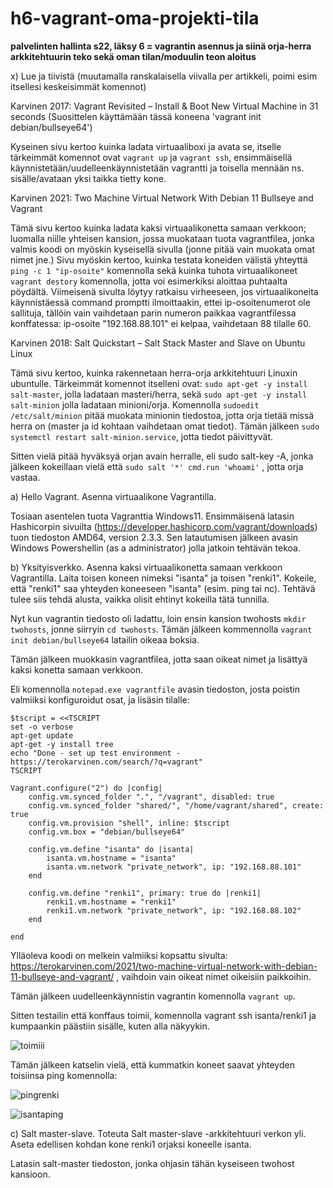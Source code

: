# h6-vagrant-oma-projekti-tila
**palvelinten hallinta s22, läksy 6 = vagrantin asennus ja siinä orja-herra arkkitehtuurin teko sekä oman tilan/moduulin teon aloitus**

x) Lue ja tiivistä (muutamalla ranskalaisella viivalla per artikkeli, poimi esim itsellesi keskeisimmät komennot)

Karvinen 2017: Vagrant Revisited – Install & Boot New Virtual Machine in 31 seconds (Suosittelen käyttämään tässä koneena 'vagrant init debian/bullseye64')

Kyseinen sivu kertoo kuinka ladata virtuaaliboxi ja avata se, itselle tärkeimmät komennot ovat ```vagrant up``` ja ```vagrant ssh```, ensimmäisellä käynnistetään/uudelleenkäynnistetään vagrantti ja toisella mennään ns. sisälle/avataan yksi taikka tietty kone. 

Karvinen 2021: Two Machine Virtual Network With Debian 11 Bullseye and Vagrant

Tämä sivu kertoo kuinka ladata kaksi virtuaalikonetta samaan verkkoon; luomalla niille yhteisen kansion, jossa muokataan tuota vagrantfilea, jonka valmis koodi on myöskin kyseisellä sivulla (jonne pitää vain muokata omat nimet jne.) Sivu myöskin kertoo, kuinka testata koneiden välistä yhteyttä ```ping -c 1 "ip-osoite"``` komennolla sekä kuinka tuhota virtuaalikoneet ```vagrant destory``` komennolla, jotta voi esimerkiksi aloittaa puhtaalta pöydältä. Viimeisenä sivulta löytyy ratkaisu virheeseen, jos virtuaalikoneita käynnistäessä command promptti ilmoittaakin, ettei ip-osoitenumerot ole sallituja, tällöin vain vaihdetaan parin numeron paikkaa vagrantfilessa konffatessa: ip-osoite "192.168.88.101" ei kelpaa, vaihdetaan 88 tilalle 60.

Karvinen 2018: Salt Quickstart – Salt Stack Master and Slave on Ubuntu Linux

Tämä sivu kertoo, kuinka rakennetaan herra-orja arkkitehtuuri Linuxin ubuntulle. Tärkeimmät komennot itselleni ovat: ```sudo apt-get -y install salt-master```, jolla ladataan masteri/herra, sekä ```sudo apt-get -y install salt-minion``` jolla ladataan minioni/orja. Komennolla ```sudoedit /etc/salt/minion``` pitää muokata minionin tiedostoa, jotta orja tietää missä herra on (master ja id kohtaan vaihdetaan omat tiedot). Tämän jälkeen ```sudo systemctl restart salt-minion.service```, jotta tiedot päivittyvät. 

Sitten vielä pitää hyväksyä orjan avain herralle, eli sudo salt-key -A, jonka jälkeen kokeillaan vielä että ```sudo salt '*' cmd.run 'whoami'``` , jotta orja vastaa. 

a) Hello Vagrant. Asenna virtuaalikone Vagrantilla.

Tosiaan asentelen tuota Vagranttia Windows11. Ensimmäisenä latasin Hashicorpin sivuilta (https://developer.hashicorp.com/vagrant/downloads) tuon tiedoston AMD64, version 2.3.3. Sen latautumisen jälkeen avasin Windows Powershellin (as a administrator) jolla jatkoin tehtävän tekoa. 

b) Yksityisverkko. Asenna kaksi virtuaalikonetta samaan verkkoon Vagrantilla. Laita toisen koneen nimeksi "isanta" ja toisen "renki1". Kokeile, että "renki1" saa yhteyden koneeseen "isanta" (esim. ping tai nc). Tehtävä tulee siis tehdä alusta, vaikka olisit ehtinyt kokeilla tätä tunnilla.

Nyt kun vagrantin tiedosto oli ladattu, loin ensin kansion twohosts ```mkdir twohosts```, jonne siirryin ```cd twohosts```. Tämän jälkeen kommennolla ```vagrant init debian/bullseye64``` latailin oikeaa boksia. 

Tämän jälkeen muokkasin vagrantfilea, jotta saan oikeat nimet ja lisättyä kaksi konetta samaan verkkoon. 

Eli komennolla ```notepad.exe vagrantfile``` avasin tiedoston, josta poistin valmiiksi konfiguroidut osat, ja lisäsin tilalle: 

```
$tscript = <<TSCRIPT
set -o verbose
apt-get update
apt-get -y install tree
echo "Done - set up test environment - https://terokarvinen.com/search/?q=vagrant"
TSCRIPT

Vagrant.configure("2") do |config|
	config.vm.synced_folder ".", "/vagrant", disabled: true
	config.vm.synced_folder "shared/", "/home/vagrant/shared", create: true
	config.vm.provision "shell", inline: $tscript
	config.vm.box = "debian/bullseye64"

	config.vm.define "isanta" do |isanta|
		isanta.vm.hostname = "isanta"
		isanta.vm.network "private_network", ip: "192.168.88.101"
	end

	config.vm.define "renki1", primary: true do |renki1|
		renki1.vm.hostname = "renki1"
		renki1.vm.network "private_network", ip: "192.168.88.102"
	end
	
end
```
Ylläoleva koodi on melkein valmiiksi kopsattu sivulta: https://terokarvinen.com/2021/two-machine-virtual-network-with-debian-11-bullseye-and-vagrant/ , vaihdoin vain oikeat nimet oikeisiin paikkoihin. 

Tämän jälkeen uudelleenkäynnistin vagrantin komennolla ```vagrant up```. 

Sitten testailin että konffaus toimii, komennolla vagrant ssh isanta/renki1 ja kumpaankin päästiin sisälle, kuten alla näkyykin. 

![toimiii](https://user-images.githubusercontent.com/118457367/205957504-d157644d-4dec-47c9-b26f-8a7ab9239be3.jpg)

Tämän jälkeen katselin vielä, että kummatkin koneet saavat yhteyden toisiinsa ping komennolla: 

![pingrenki](https://user-images.githubusercontent.com/118457367/205958313-562a564f-0d5c-4065-a902-7c58b8b3cb2d.jpg)

![isantaping](https://user-images.githubusercontent.com/118457367/205958365-a14f6284-b763-4820-b7bb-67df56a680b7.jpg)

c) Salt master-slave. Toteuta Salt master-slave -arkkitehtuuri verkon yli. Aseta edellisen kohdan kone renki1 orjaksi koneelle isanta.

Latasin salt-master tiedoston, jonka ohjasin tähän kyseiseen twohost kansioon. 
